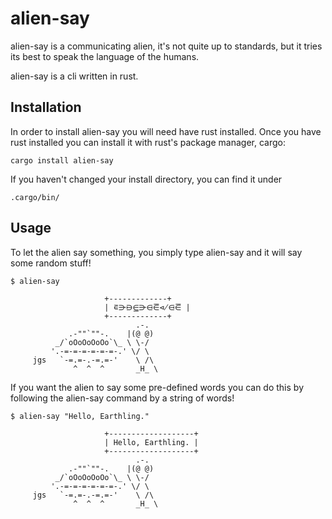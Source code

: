 # alien-say

alien-say is a communicating alien, it's not quite up to standards, but it tries its best to speak the language of the humans.

alien-say is a cli written in rust.

## Installation

In order to install alien-say you will need have rust installed. Once you have rust installed you can install it with rust's package manager, cargo:

~~~
cargo install alien-say
~~~

If you haven't changed your install directory, you can find it under 

``` 
.cargo/bin/
```



## Usage

To let the alien say something, you simply type alien-say and it will say some random stuff!

~~~ 
$ alien-say

                     +-------------+
                     | ⋷⋺⋻⋸⋺⋳⋶⋪⋳⋶ |
                     +-------------+
                            .-.
             .-""`""-.    |(@ @)
          _/`oOoOoOoOo`\_ \ \-/
         '.-=-=-=-=-=-=-.' \/ \
     jgs   `-=.=-.-=.=-'    \ /\
              ^  ^  ^       _H_ \
~~~

If you want the alien to say some pre-defined words you can do this by following the alien-say command by a string of words!

~~~
$ alien-say "Hello, Earthling."

                     +-------------------+
                     | Hello, Earthling. |
                     +-------------------+
                            .-.
             .-""`""-.    |(@ @)
          _/`oOoOoOoOo`\_ \ \-/
         '.-=-=-=-=-=-=-.' \/ \
     jgs   `-=.=-.-=.=-'    \ /\
              ^  ^  ^       _H_ \
~~~

